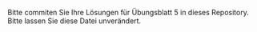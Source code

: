 Bitte commiten Sie Ihre Lösungen für Übungsblatt 5 in dieses Repository. Bitte lassen Sie diese Datei unverändert.